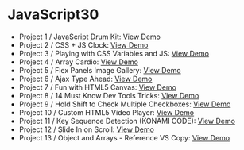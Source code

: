 # JavaScript30

- Project 1 / JavaScript Drum Kit: [View Demo](https://5e4884d046b3923edc4eef96--affectionate-mayer-37aaab.netlify.com/)
- Project 2 / CSS + JS Clock: [View Demo](https://5e48856fa481848e6989abf9--zealous-nightingale-6b1bb7.netlify.com/)
- Project 3 / Playing with CSS Variables and JS: [View Demo](https://5e4885e49845078d73a4acef--confident-shirley-b5c4b5.netlify.com/)
- Project 4 / Array Cardio: [View Demo](https://5e48866408ec7b193c3fc33b--happy-northcutt-100ab0.netlify.com/)
- Project 5 / Flex Panels Image Gallery: [View Demo](https://5e4886f00d32de9122bc0905--confident-albattani-04c93b.netlify.com/)
- Project 6 / Ajax Type Ahead: [View Demo](https://5e4897129ce14cda7d4633ef--xenodochial-gates-2e0c84.netlify.com/)
- Project 7 / Fun with HTML5 Canvas: [View Demo](https://5e4897be645e93f153b1e740--jolly-leavitt-dee9f2.netlify.com/)
- Project 8 / 14 Must Know Dev Tools Tricks: [View Demo](https://5e48983fbed22e761cf310bd--sharp-swirles-76d5bc.netlify.com/)
- Project 9 / Hold Shift to Check Multiple Checkboxes: [View Demo](https://5e4898a97e948d10c7ad8f79--sharp-hodgkin-1343a3.netlify.com/)
- Project 10 / Custom HTML5 Video Player: [View Demo](https://5e48991746b392a8914eefbe--objective-ardinghelli-9dbcc4.netlify.com/)
- Project 11 / Key Sequence Detection (KONAMI CODE): [View Demo](https://5e48999f6861a72ebbdcff4e--modest-bohr-2fd09a.netlify.com/)
- Project 12 / Slide In on Scroll: [View Demo](https://5e489a0f1f8541c0db61f321--zen-wiles-69ef4f.netlify.com/)
- Project 13 / Object and Arrays - Reference VS Copy: [View Demo](https://5e489a8e08ec7b2aad3fc328--youthful-swirles-232802.netlify.com/)
